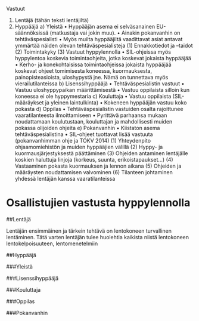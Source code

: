 Vastuut
1)	Lentäjä (tähän teksti lentäjiltä)
2)	Hyppääjä
a)	Yleistä
•	Hyppääjän asema ei selväsanainen EU-säännöksissä (matkustaja vai jokin muu).
•	Ainakin pokanvanhin on tehtäväspesialisti 
•	Myös muilta hyppääjiltä vaadittavat asiat antavat ymmärtää näiden olevan tehtäväspesialisteja
(1)	Ennakkotiedot ja –taidot
(2)	Toimintakyky
(3)	Vastuut hyppylennolla
•	SIL-ohjeissa myös hyppylentoa koskevia toimintaohjeita, jotka koskevat jokaista hyppääjää 
•	Kerho- ja konekohtaisissa toimintaohjeissa jokaista hyppääjää koskevat ohjeet tomimisesta koneessa, kuormauksesta, painopisteasioista, uloshypystä  jne. Nämä on tunnettava myös vierailutilanteissa
b)	Lisenssihyppääjä
•	Tehtäväspesialistin vastuut
•	Vastuu uloshyppypaikan määrittämisestä
•	Vastuu oppilaista silloin kun koneessa ei ole hyppymestaria
c)	Kouluttaja
•	Vastuu oppilaista (SIL-määräykset ja yleinen laintulkinta)
•	Kokeneen hyppääjän vastuu koko pokasta
d)	Oppilas
•	Tehtäväspesialistin vastuiden osalta rajoittunee vaaratilanteesta ilmoittamiseen
•	Pyrittävä parhaansa mukaan noudattamaan koulutustaan, kouluttajan ja mahdollisesti muiden pokassa olijoiden ohjeita
e)	Pokanvanhin
•	Kiistaton asema tehtäväspesialistina
•	SIL-ohjeet tuottavat lisää vastuuta (pokanvanhimman ohje ja TOKV 2014)
(1)	Yhteydenpito ohjaamomiehistön ja muiden hyppääjien välillä
(2)	Hyppy- ja kuormausjärjestyksestä päättäminen
(3)	Ohjeiden antaminen lentäjälle koskien haluttuja linjoja (korkeus, suunta, erikoistapaukset…)
(4)	Vastaaminen pokasta kuormauksen ja lennon aikana
(5)	Ohjeiden ja määräysten noudattamisen valvominen
(6)	Tilanteen johtaminen yhdessä lentäjän kanssa vaaratilanteissa



# Osallistujien vastusta hyppylennolla

##Lentäjä

Lentäjän ensimmäinen ja tärkein tehtävä on lentokoneen turvallinen lentäminen. Tätä varten lentäjän tulee huolehtia kaikista niistä lentokoneen lentokelpoisuuteen, lentomenetelmiin

##Hyppääjä

###Yleistä

###Lisenssihyppääjä

###Kouluttaja

###Oppilas

###Pokanvanhin